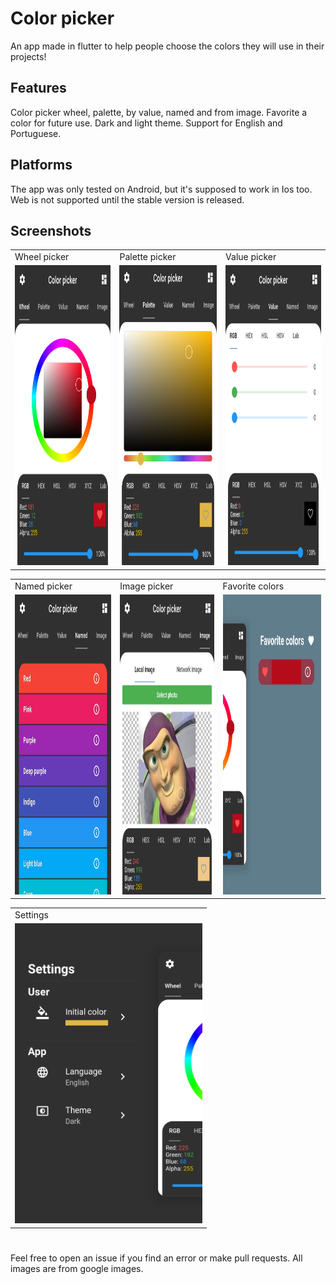 # Color picker

An app made in flutter to help people choose the colors they will use in their projects!

## Features

Color picker wheel, palette, by value, named and from image.
Favorite a color for future use.
Dark and light theme.
Support for English and Portuguese.

## Platforms

The app was only tested on Android, but it's supposed to work in Ios too.
Web is not supported until the stable version is released.

## Screenshots

<table>
  <tr>
    <td>Wheel picker</td>
     <td>Palette picker</td>
     <td>Value picker</td>
  </tr>
  <tr>
    <td><img src="screenshots/wheel_picker.png" width=300 height=480></td>
    <td><img src="screenshots/palette_picker.png" width=300 height=480></td>
    <td><img src="screenshots/value_picker.png" width=300 height=480></td>
  </tr>
</table>
<table>
  <tr>
    <td>Named picker</td>
    <td>Image picker</td>
    <td>Favorite colors</td>
  </tr>
  <tr>
    <td><img src="screenshots/named_picker.png" width=300 height=480></td>
    <td><img src="screenshots/image_picker.png" width=300 height=480></td>
    <td><img src="screenshots/favorite_colors.png" width=300 height=480></td>
  </tr>
</table>
<table>
  <tr>
    <td>Settings</td>
  </tr>
  <tr>
    <td><img src="screenshots/settings.png" width=300 height=480></td>
  </tr>
</table>

#

Feel free to open an issue if you find an error or make pull requests.
All images are from google images.
